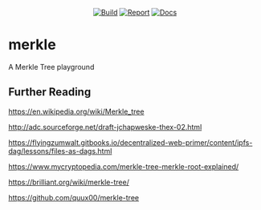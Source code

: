 <p align="center">
<a href="https://travis-ci.org/keithballdotnet/merkle"><img src="https://travis-ci.org/keithballdotnet/merkle.svg?branch=master" alt="Build"></a>
<a href="https://goreportcard.com/report/github.com/keithballdotnet/merkle"><img src="https://goreportcard.com/badge/github.com/keithballdotnet/merkle?1=1" alt="Report"></a>
<a href="https://godoc.org/github.com/keithballdotnet/merkle"><img src="https://img.shields.io/badge/godoc-reference-brightgreen.svg" alt="Docs"></a>
</p>

# merkle
A Merkle Tree playground

## Further Reading

https://en.wikipedia.org/wiki/Merkle_tree


http://adc.sourceforge.net/draft-jchapweske-thex-02.html

https://flyingzumwalt.gitbooks.io/decentralized-web-primer/content/ipfs-dag/lessons/files-as-dags.html

https://www.mycryptopedia.com/merkle-tree-merkle-root-explained/

https://brilliant.org/wiki/merkle-tree/

https://github.com/quux00/merkle-tree
